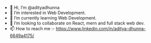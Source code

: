 - 👋 Hi, I’m @adityadhunna
- 👀 I’m interested in Web Development.
- 🌱 I’m currently learning Web Development.
- 💞️ I’m looking to collaborate on React, mern and full stack web dev.
- 📫 How to reach me :- https://www.linkedin.com/in/aditya-dhunna-6649a4175/
<!---
adityadhunna98/adityadhunna98 is a ✨ special ✨ repository because its `README.md` (this file) appears on your GitHub profile.
You can click the Preview link to take a look at your changes.
--->

